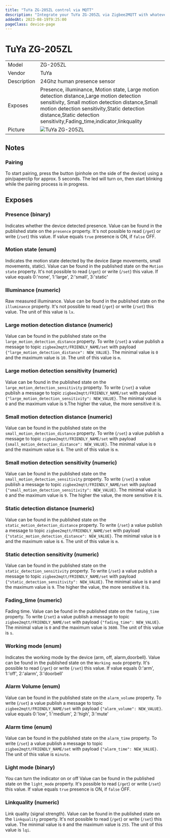 ```yaml
---
title: "TuYa ZG-205ZL control via MQTT"
description: "Integrate your TuYa ZG-205ZL via Zigbee2MQTT with whatever smart home infrastructure you are using without the vendor's bridge or gateway."
addedAt: 2023-08-19T9:25:00
pageClass: device-page
---
```


<!-- !!!! -->
<!-- ATTENTION: This file is auto-generated through docgen! -->
<!-- You can only edit the "Notes"-Section between the two comment lines "Notes BEGIN" and "Notes END". -->
<!-- Do not use h1 or h2 heading within "## Notes"-Section. -->
<!-- !!!! -->

# TuYa ZG-205ZL

|     |     |
|-----|-----|
| Model | ZG-205ZL  |
| Vendor  | TuYa  |
| Description |24Ghz human presence sensor |
| Exposes | Presence, illuminance, Motion state, Large motion detection distance,Large motion detection sensitivity, Small motion detection distance,Small motion detection sensitivity,Static detection distance,Static detection sensitivity,Fading_time,indicator,linkquality |
| Picture | ![TuYa ZG-205ZL](https://www.zigbee2mqtt.io/images/devices/ZG-205ZL.jpg) |


<!-- Notes BEGIN: You can edit here. Add "## Notes" headline if not already present. -->
## Notes

### Pairing
To start pairing, press the button (pinhole on the side of the device) using a
pin/paperclip for approx. 5 seconds. The led will turn on, then start blinking while the
pairing process is in progress.
<!-- Notes END: Do not edit below this line -->



## Exposes

### Presence (binary)
Indicates whether the device detected presence.
Value can be found in the published state on the `presence` property.
It's not possible to read (`/get`) or write (`/set`) this value.
If value equals `true` presence is ON, if `false` OFF.

### Motion state (enum)
Indicates the motion state detected by the device (large movements, small movements, static).
Value can be found in the published state on the `Motion state` property.
It's not possible to read (`/get`) or write (`/set`) this value.
If value equals 0:'none', 1:'large', 2:'small', 3:'static'

### Illuminance (numeric)
Raw measured illuminance.
Value can be found in the published state on the `illuminance` property.
It's not possible to read (`/get`) or write (`/set`) this value.
The unit of this value is `lx`.

### Large motion detection distance (numeric)
Value can be found in the published state on the `large_motion_detection_distance` property.
To write (`/set`) a value publish a message to topic `zigbee2mqtt/FRIENDLY_NAME/set` with payload `{"large_motion_detection_distance": NEW_VALUE}`.
The minimal value is `0` and the maximum value is `10`.
The unit of this value is `m`.

### Large motion detection sensitivity (numeric)
Value can be found in the published state on the `large_motion_detection_sensitivity` property.
To write (`/set`) a value publish a message to topic `zigbee2mqtt/FRIENDLY_NAME/set` with payload `{"large_motion_detection_sensitivity": NEW_VALUE}`.
The minimal value is `0` and the maximum value is `9`.The higher the value, the more sensitive it is.

### Small motion detection distance (numeric)
Value can be found in the published state on the `small_motion_detection_distance` property.
To write (`/set`) a value publish a message to topic `zigbee2mqtt/FRIENDLY_NAME/set` with payload `{small_motion_detection_distance": NEW_VALUE}`.
The minimal value is `0` and the maximum value is `6`.
The unit of this value is `m`.

### Small motion detection sensitivity (numeric)
Value can be found in the published state on the `small_motion_detection_sensitivity` property.
To write (`/set`) a value publish a message to topic `zigbee2mqtt/FRIENDLY_NAME/set` with payload `{"small_motion_detection_sensitivity": NEW_VALUE}`.
The minimal value is `0` and the maximum value is `9`. The higher the value, the more sensitive it is.

### Static detection distance (numeric)
Value can be found in the published state on the `static_motion_detection_distance` property.
To write (`/set`) a value publish a message to topic `zigbee2mqtt/FRIENDLY_NAME/set` with payload `{"static_motion_detection_distance": NEW_VALUE}`.
The minimal value is `0` and the maximum value is `6`.
The unit of this value is `m`.

### Static detection sensitivity (numeric)
Value can be found in the published state on the `static_detection_sensitivity` property.
To write (`/set`) a value publish a message to topic `zigbee2mqtt/FRIENDLY_NAME/set` with payload `{"static_detection_sensitivity": NEW_VALUE}`.
The minimal value is `0` and the maximum value is `9`. The higher the value, the more sensitive it is.


### Fading_time (numeric)
Fading time.
Value can be found in the published state on the `fading_time` property.
To write (`/set`) a value publish a message to topic `zigbee2mqtt/FRIENDLY_NAME/set` with payload `{"fading_time": NEW_VALUE}`.
The minimal value is `0` and the maximum value is `3600`.
The unit of this value is `s`.

### Working mode (enum)
Indicates the working mode by the device (arm, off, alarm,doorbell).
Value can be found in the published state on the `Working mode` property.
It's possible to read (`/get`) or write (`/set`) this value.
If value equals 0:'arm', 1:'off', 2:'alarm', 3:'doorbell'


### Alarm Volume (enum)
Value can be found in the published state on the `alarm_volume` property.
To write (`/set`) a value publish a message to topic `zigbee2mqtt/FRIENDLY_NAME/set` with payload `{"alarm_volume": NEW_VALUE}`.
value equals 0:'low', 1:'medium', 2:'high', 3:'mute'

### Alarm time (enum)
Value can be found in the published state on the `alarm_time` property.
To write (`/set`) a value publish a message to topic `zigbee2mqtt/FRIENDLY_NAME/set` with payload `{"alarm_time": NEW_VALUE}`.
The unit of this value is `minute`.

### Light mode (binary)
You can turn the indicator on or off
Value can be found in the published state on the `light_mode` property.
It's possible to read (`/get`) or write (`/set`) this value.
If value equals `true` presence is ON, if `false` OFF.

### Linkquality (numeric)
Link quality (signal strength).
Value can be found in the published state on the `linkquality` property.
It's not possible to read (`/get`) or write (`/set`) this value.
The minimal value is `0` and the maximum value is `255`.
The unit of this value is `lqi`.
